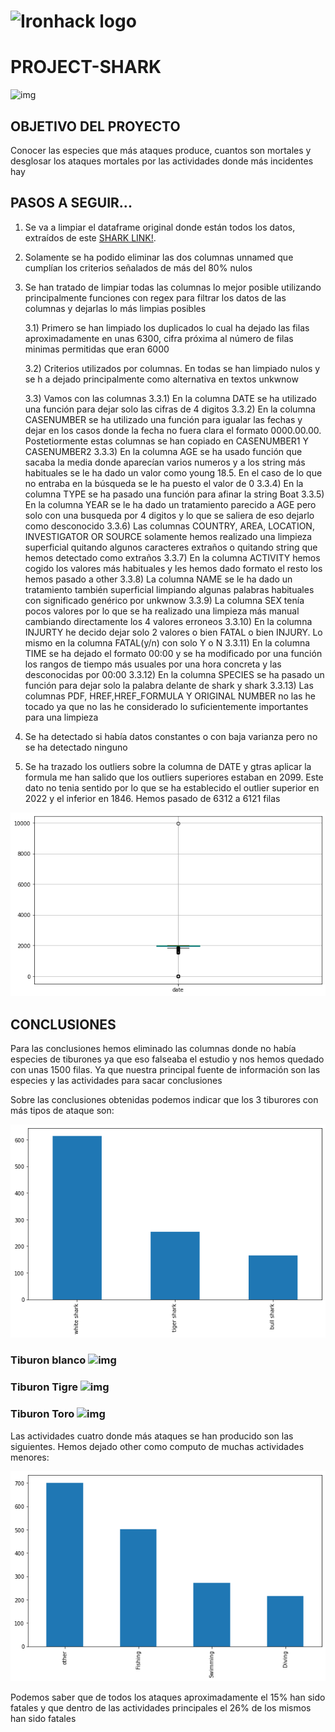 #    ![Ironhack logo](https://i.imgur.com/1QgrNNw.png) 



#                                                 PROJECT-SHARK
![img](https://encrypted-tbn0.gstatic.com/images?q=tbn:ANd9GcS4_TnS44suTB8Yk99Q7KV4pwItIJadfe8jFP9YzlRx4A&s)


## OBJETIVO DEL PROYECTO

Conocer las especies que más ataques produce, cuantos son mortales y desglosar los ataques mortales por las actividades donde más incidentes hay

## PASOS A SEGUIR...

1) Se va a limpiar el dataframe original donde están todos los datos, extraídos de este [SHARK LINK!](https://www.kaggle.com/datasets/teajay/global-shark-attacks).

2) Solamente se ha podido eliminar las dos columnas unnamed que cumplían los criterios señalados de más del 80% nulos

3) Se han tratado de limpiar todas las columnas lo mejor posible utilizando principalmente funciones con regex para filtrar los datos de las columnas y dejarlas lo más limpias posibles

    3.1) Primero se han limpiado los duplicados lo cual ha dejado las filas aproximadamente en unas 6300, cifra próxima al número de filas minimas permitidas que eran 6000

    3.2) Criterios utilizados por columnas. En todas se han limpiado nulos y se h a dejado principalmente como alternativa en textos unkwnow

    3.3) Vamos con las columnas
        3.3.1) En la columna DATE se ha utilizado una función para dejar solo las cifras de 4 digitos
        3.3.2) En la columna CASENUMBER se ha utilizado una función para igualar las fechas y dejar en los casos donde la fecha no fuera clara el formato 0000.00.00. Postetiormente estas columnas se han copiado en CASENUMBER1 Y CASENUMBER2
        3.3.3) En la columna AGE se ha usado función que sacaba la media donde aparecían varios numeros y a los string más habituales se le ha dado un valor como young 18.5. En el caso de lo que no entraba en la búsqueda se le ha puesto el valor de 0
        3.3.4) En la columna TYPE se ha pasado una función para afinar la string Boat
        3.3.5) En la columna YEAR  se le ha dado un tratamiento parecido a AGE pero solo con una busqueda por 4 digitos y lo que se saliera de eso dejarlo como desconocido
        3.3.6) Las columnas COUNTRY, AREA, LOCATION, INVESTIGATOR OR SOURCE solamente hemos realizado una limpieza superficial quitando algunos caracteres extraños o quitando string que hemos detectado como extraños
        3.3.7) En la columna ACTIVITY hemos cogido los valores más habituales y les hemos dado formato el resto los hemos pasado a other
        3.3.8) La columna NAME se le ha dado un tratamiento también superficial limpiando algunas palabras habituales con significado genérico por unkwnow
        3.3.9) La columna SEX tenía pocos valores por lo que se ha realizado una limpieza más manual cambiando directamente los 4 valores erroneos
        3.3.10) En la columna INJURTY he decido dejar solo 2 valores o bien FATAL  o bien INJURY. Lo mismo en la columna FATAL(y/n) con solo Y o N
        3.3.11) En la columna TIME se ha dejado el formato 00:00 y se ha modificado por una función los rangos de tiempo más usuales por una hora concreta y las desconocidas por 00:00
        3.3.12) En la columna SPECIES se ha pasado un función para dejar solo la palabra delante de shark y shark
        3.3.13) Las columnas PDF, HREF,HREF_FORMULA Y ORIGINAL NUMBER no las he tocado ya que no las he considerado lo suficientemente importantes para una limpieza

4) Se ha detectado si había datos constantes o con baja varianza pero no se ha detectado ninguno

5) Se ha trazado los outliers sobre la columna de DATE y gtras aplicar la formula me han salido que los outliers superiores estaban en 2099. Este dato no tenia sentido por lo que se ha establecido el outlier superior en 2022 y el inferior en 1846.
    Hemos pasado de 6312 a 6121 filas


![img](outliers.png)



## CONCLUSIONES

Para las conclusiones hemos eliminado las columnas donde no había especies de tiburones ya que eso falseaba el estudio y nos hemos quedado con unas 1500 filas. Ya que nuestra principal fuente de información son las especies y las actividades para sacar conclusiones

Sobre las conclusiones obtenidas podemos indicar que los 3 tiburores con más tipos de ataque son:

![img](rankshark.png)

### Tiburon blanco  ![img](https://encrypted-tbn0.gstatic.com/images?q=tbn:ANd9GcQ-ZlstPfioF9FT5pbwX7LcYQF1oQ2FYYdybg&usqp=CAU)
### Tiburon Tigre ![img](https://encrypted-tbn0.gstatic.com/images?q=tbn:ANd9GcRKIwZSTucvlqblh91tvkUHX0eT_bRKJU6d4Q&usqp=CAU)
### Tiburon Toro ![img](https://encrypted-tbn0.gstatic.com/images?q=tbn:ANd9GcRYlGkYUeKhig2pDBIviSNHwAjg3uvjfsPrCg&usqp=CAU)



Las actividades cuatro donde más ataques se han producido son las siguientes. Hemos dejado other como computo de muchas actividades menores:

![img](activity.png)

Podemos saber que de todos los ataques aproximadamente el 15% han sido fatales y que dentro de las actividades principales el 26% de los mismos han sido fatales










